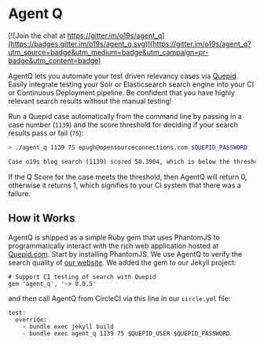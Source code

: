 # Agent Q

[![Join the chat at https://gitter.im/o19s/agent_q](https://badges.gitter.im/o19s/agent_q.svg)](https://gitter.im/o19s/agent_q?utm_source=badge&utm_medium=badge&utm_campaign=pr-badge&utm_content=badge)


AgentQ lets you automate your test driven relevancy cases via [Quepid](http://www.quepid.com).  Easily integrate testing your Solr or Elasticsearch search engine into your CI or Continuous Deployment pipeline.   Be confident that you have highly relevant search results without the manual testing!

Run a Quepid case automatically from the command line by passing in a case number (`1139`) and the score threshold for deciding if your search results pass or fail (`75`):

```sh
> ./agent_q 1139 75 epugh@opensourceconnections.com $QUEPID_PASSWORD

Case o19s blog search (1139) scored 50.3904, which is below the threshold of 75
```

If the Q Score for the case meets the threshold, then AgentQ will return 0, otherwise it returns 1, which signifies to your CI system that there was a failure.


## How it Works
AgentQ is shipped as a simple Ruby gem that uses PhantomJS to programmatically interact with the rich web application hosted at [Quepid.com](http://www.quepid.com).  Start by installing PhantomJS.  We use AgentQ to verify the search quality of [our website](http://www.opensourceconnections.com).  We added the gem to our Jekyll project:

```
# Support CI testing of search with Quepid
gem 'agent_q', '~> 0.0.5'
```

and then call AgentQ from CircleCI via this line in our `circle.yml` file:

```
test:
  override:
    - bundle exec jekyll build
    - bundle exec agent_q 1139 75 $QUEPID_USER $QUEPID_PASSWORD
```
